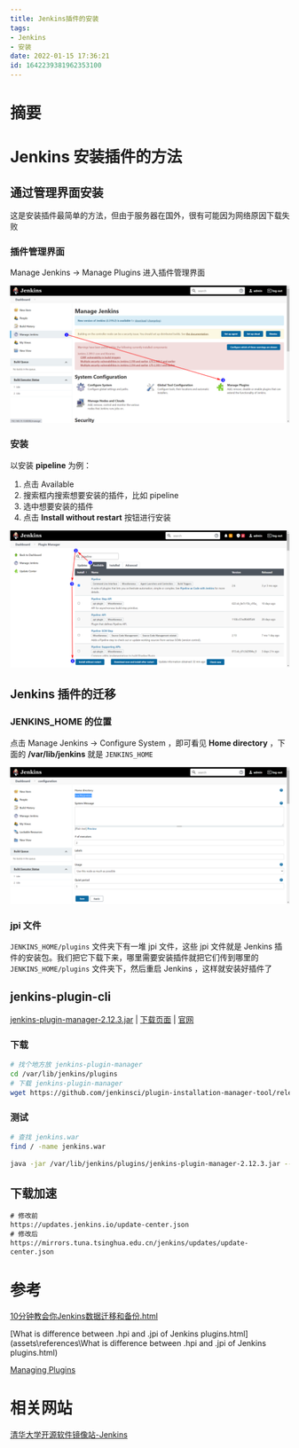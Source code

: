 ```yaml
---
title: Jenkins插件的安装
tags: 
- Jenkins
- 安装
date: 2022-01-15 17:36:21
id: 1642239381962353100
---
```

# 摘要

# Jenkins 安装插件的方法

## 通过管理界面安装

这是安装插件最简单的方法，但由于服务器在国外，很有可能因为网络原因下载失败

### 插件管理界面

Manage Jenkins → Manage Plugins 进入插件管理界面

![image-20220115175107556](assets/images/image-20220115175107556.png)



### 安装

以安装 **pipeline** 为例：

1. 点击 Available 
2. 搜索框内搜索想要安装的插件，比如 pipeline
3. 选中想要安装的插件
4. 点击 **Install without restart** 按钮进行安装

![image-20220115175736048](assets/images/image-20220115175736048.png)



## Jenkins 插件的迁移

### JENKINS_HOME 的位置

点击 Manage Jenkins → Configure System ，即可看见 **Home directory** ，下面的 **/var/lib/jenkins** 就是 `JENKINS_HOME` 

![image-20220115183001170](assets/images/image-20220115183001170.png)

### jpi 文件 

`JENKINS_HOME/plugins` 文件夹下有一堆 jpi 文件，这些 jpi 文件就是 Jenkins 插件的安装包。我们把它下载下来，哪里需要安装插件就把它们传到哪里的  `JENKINS_HOME/plugins` 文件夹下，然后重启 Jenkins ，这样就安装好插件了

## jenkins-plugin-cli

[jenkins-plugin-manager-2.12.3.jar](https://github.com/jenkinsci/plugin-installation-manager-tool/releases/download/2.12.3/jenkins-plugin-manager-2.12.3.jar) | [下载页面](https://github.com/jenkinsci/plugin-installation-manager-tool/releases/tag/2.12.3) | [官网](https://github.com/jenkinsci/plugin-installation-manager-tool)

### 下载

```sh
# 找个地方放 jenkins-plugin-manager
cd /var/lib/jenkins/plugins
# 下载 jenkins-plugin-manager
wget https://github.com/jenkinsci/plugin-installation-manager-tool/releases/download/2.12.3/jenkins-plugin-manager-2.12.3.jar
```

### 测试

```sh
# 查找 jenkins.war 
find / -name jenkins.war
```

```sh
java -jar /var/lib/jenkins/plugins/jenkins-plugin-manager-2.12.3.jar --war /usr/lib/jenkins/jenkins.war --view-security-warnings --verbose --jenkins-update-center='https://mirrors.tuna.tsinghua.edu.cn/jenkins/updates'  --plugins gitlab-hook:1.4.2 -d /jenkins
```

## 下载加速

```
# 修改前
https://updates.jenkins.io/update-center.json
# 修改后
https://mirrors.tuna.tsinghua.edu.cn/jenkins/updates/update-center.json
```

# 参考

 [10分钟教会你Jenkins数据迁移和备份.html](assets\references\10分钟教会你Jenkins数据迁移和备份.html) 

 [What is difference between .hpi and .jpi of Jenkins plugins.html](assets\references\What is difference between .hpi and .jpi of Jenkins plugins.html) 

[Managing Plugins](https://www.jenkins.io/doc/book/managing/plugins/) 

# 相关网站

 [清华大学开源软件镜像站-Jenkins](https://mirrors.tuna.tsinghua.edu.cn/jenkins/) 
